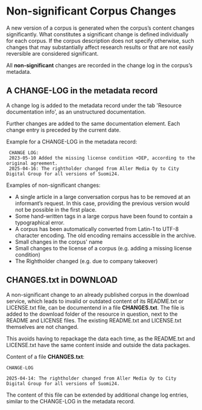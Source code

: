 # Non-significant Corpus Changes
A new version of a corpus is generated when the corpus’s content changes significantly. 
What constitutes a significant change is defined individually for each corpus. 
If the corpus description does not specify otherwise, such changes that may substantially affect research results or that are not easily reversible are considered significant. 

All **non-significant** changes are recorded in the change log in the corpus’s metadata.

## A CHANGE-LOG in the metadata record
A change log is added to the metadata record under the tab 'Resource documentation info', as an unstructured documentation. 

Further changes are added to the same documentation element. Each change entry is preceded by the current date.

Example for a CHANGE-LOG in the metadata record:

     CHANGE LOG:
     2023-05-10 Added the missing license condition +DEP, according to the original agreement. 
     2025-04-16: The rightholder changed from Aller Media Oy to City Digital Group for all versions of Suomi24. 

Examples of non-significant changes:

 - A single article in a large conversation corpus has to be removed at an informant’s request. In this case, providing the previous version would not be possible in the first place.
 - Some hand-written tags in a large corpus have been found to contain a typographical error.
 - A corpus has been automatically converted from Latin-1 to UTF-8 character encoding. The old encoding remains accessible in the archive.
 - Small changes in the corpus' name
 - Small changes to the license of a corpus (e.g. adding a missing license condition)
 - The Rightholder changed (e.g. due to company takeover)
 


## CHANGES.txt in DOWNLOAD
A non-significant change to an already published corpus in the download service, which leads to invalid or outdated content of its README.txt or LICENSE.txt file, can be documentend in a file **CHANGES.txt**.
The file is added to the download folder of the resource in question, next to the README and LICENSE files.
The existing README.txt and LICENSE.txt themselves are not changed.

This avoids having to repackage the data each time, as the README.txt and LICENSE.txt have the same content inside and outside the data packages.

Content of a file **CHANGES.txt**:

    CHANGE-LOG

    2025-04-14: The rightholder changed from Aller Media Oy to City Digital Group for all versions of Suomi24.

The content of this file can be extended by additional change log entries, similar to the CHANGE-LOG in the metadata record.
